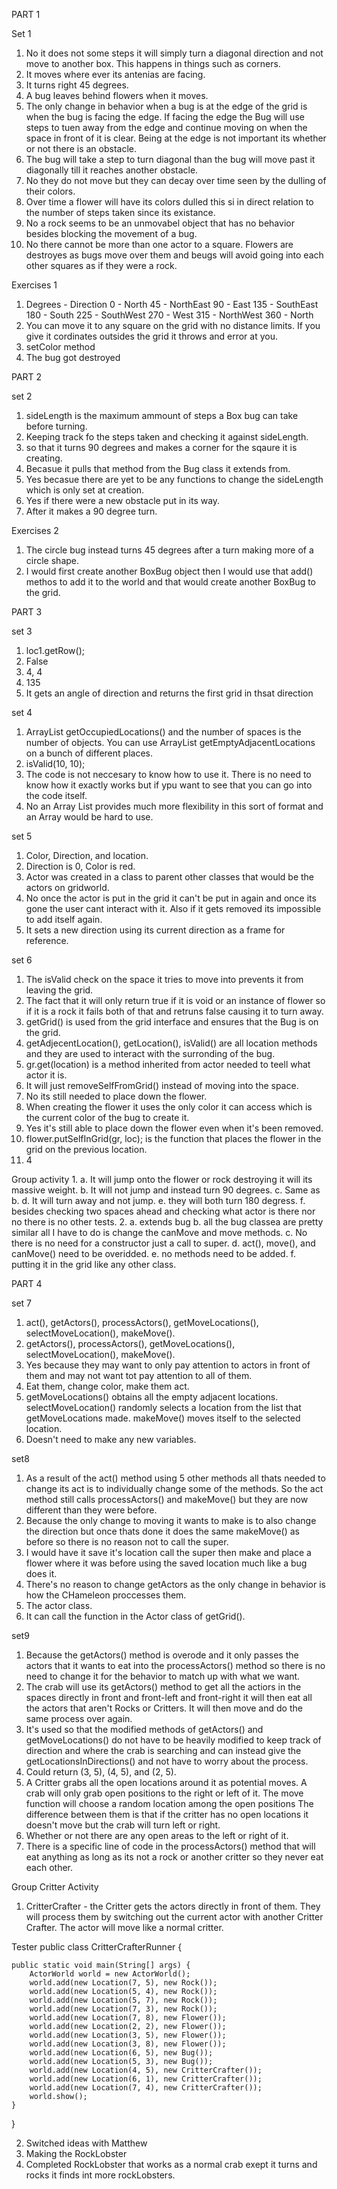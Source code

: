 PART 1

Set 1
1. No it does not some steps it will simply turn a diagonal direction and not move to another box. This happens in things such as corners.
2. It moves where ever its antenias are facing.
3. It turns right 45 degrees.
4. A bug leaves behind flowers when it moves.
5. The only change in behavior when a bug is at the edge of the grid is when the bug is facing the edge. If facing the edge the Bug will use steps to tuen away from the edge and continue moving on when the space in front of it is clear. Being at the edge is not important its whether or not there is an obstacle.
6. The bug will take a step to turn diagonal than the bug will move past it diagonally till it reaches another obstacle.
7. No they do not move but they can decay over time seen by the dulling of their colors.
8. Over time a flower will have its colors dulled this si in direct relation to the number of steps taken since its existance.
9. No a rock seems to be an unmovabel object that has no behavior besides blocking the movement of a bug.
10. No there cannot be more than one actor to a square. Flowers are destroyes as bugs move over them and beugs will avoid going into each other squares as if they were a rock.

Exercises 1
1. Degrees - Direction
0 - North
45 - NorthEast
90 - East
135 - SouthEast
180 - South
225 - SouthWest
270 - West
315 - NorthWest
360 - North
2. You can move it to any square on the grid with no distance limits. If you give it cordinates outsides the grid it throws and error at you.
3. setColor method
4. The bug got destroyed

PART 2

set 2
1. sideLength is the maximum ammount of steps a Box bug can take before turning.
2. Keeping track fo the steps taken and checking it against sideLength.
3. so that it turns 90 degrees and makes a corner for the sqaure it is creating.
4. Becasue it pulls that method from the Bug class it extends from.
5. Yes becasue there are yet to be any functions to change the sideLength which is only set at creation.
6. Yes if there were a new obstacle put in its way.
7. After it makes a 90 degree turn.

Exercises 2
1. The circle bug instead turns 45 degrees after a turn making more of a circle shape.
5. I would first create another BoxBug object then I would use that add() methos to add it to the world and that would create another BoxBug to the grid.

PART 3

set 3
1. loc1.getRow();
2. False
3. 4, 4
4. 135
5. It gets an angle of direction and returns the first grid in thsat direction

set 4
1. ArrayList<Location> getOccupiedLocations() and the number of spaces is the number of objects. You can use ArrayList<Location> getEmptyAdjacentLocations on a bunch of different places.
2. isValid(10, 10);
3. The code is not neccesary to know how to use it. There is no need to know how it exactly works but if ypu want to see that you can go into the code itself.
4. No an Array List provides much more flexibility in this sort of format and an Array would be hard to use.

set 5
1. Color, Direction, and location.
2. Direction is 0, Color is red.
3. Actor was created in a class to parent other classes that would be the actors on gridworld.
4. No once the actor is put in the grid it can't be put in again and once its gone the user cant interact with it. Also if it gets removed its impossible to add itself again.
5. It sets a new direction  using its current direction as a frame for reference.

set 6
1. The isValid check on the space it tries to move into prevents it from leaving the grid.
2. The fact that it will only return true if it is void or an instance of flower so if it is a rock it fails both of that and retruns false causing it to turn away.
3. getGrid() is used from the grid interface and ensures that the Bug is on the grid.
4. getAdjecentLocation(), getLocation(), isValid() are all location methods and they are used to interact with the surronding of the bug.
5. gr.get(location) is a method inherited from actor needed to teell what actor it is.
6. It will just removeSelfFromGrid() instead of moving into the space.
7. No its still needed to place down the flower.
8. When creating the flower it uses the only color it can access which is the current color of the bug to create it.
9. Yes it's still able to place down the flower even when it's been removed.
10. flower.putSelfInGrid(gr, loc); is the function that places the flower in the grid on the previous location.
11. 4

Group activity
1. 
a. It will jump onto the flower or rock destroying it will its massive weight.
b. It will not jump and instead turn 90 degrees.
c. Same as b.
d. It will turn away and not jump.
e. they will both turn 180 degress.
f. besides checking two spaces ahead and checking what actor is there nor no there is no other tests.
2. 
a. extends bug
b. all the bug classea are pretty similar all I have to do is change the canMove and move methods.
c. No there is no need for a constructor just a call to super.
d. act(), move(), and canMove() need to be overidded.
e. no methods need to be added.
f. putting it in the grid like any other class.

PART 4

set 7
1. act(), getActors(), processActors(), getMoveLocations(), selectMoveLocation(), makeMove().
2. getActors(), processActors(), getMoveLocations(), selectMoveLocation(), makeMove().
3. Yes because they may want to only pay attention to actors in front of them and may not want tot pay attention to all of them.
4. Eat them, change color, make them act.
5. getMoveLocations() obtains all the empty adjacent locations. selectMoveLocation() randomly selects a location from the list that getMoveLocations made. makeMove() moves itself to the selected location.
6. Doesn't need to make any new variables.

set8
1. As a result of the act() method using 5 other methods all thats needed to change its act is to individually change some of the methods. So the act method still calls processActors() and makeMove() but they are now different than they were before.
2. Because the only change to moving it wants to make is to also change the direction but once thats done it does the same makeMove() as before so there is no reason not to call the super.
3. I would have it save it's location call the super then make and place a flower where it was before using the saved location much like a bug does it.
4. There's no reason to change getActors as the only change in behavior is how the CHameleon proccesses them.
5. The actor class.
6. It can call the function in the Actor class of getGrid().

set9
1. Because the getActors() method is overode and it only passes the actors that it wants to eat into the processActors() method so there is no need to change it for the behavior to match up with what we want.
2. The crab will use its getActors() method to get all the actiors in the spaces directly in front and front-left and front-right it will then eat all the actors that aren't Rocks or Critters. It will then move and do the same process over again.
3. It's used so that the modified methods of getActors() and getMoveLocations() do not have to be heavily modified to keep track of direction and where the crab is searching and can instead give the getLocationsInDirections() and not have to worry about the process.
4. Could return (3, 5), (4, 5), and (2, 5).
5. A Critter grabs all the open locations around it as potential moves. A crab will only grab open positions to the right or left of it. The move function will choose a random location among the open positions The difference between them is that if the critter has no open locations it doesn't move but the crab will turn left or right.
6. Whether or not there are any open areas to the left or right of it.
7. There is a specific line of code in the processActors() method that will eat anything as long as its not a rock or another critter so they never eat each other.

Group Critter Activity

1. CritterCrafter - the Critter gets the actors directly in front of them. They will process them by switching out the current actor with another Critter Crafter. The actor will move like a normal critter.

Tester
public class CritterCrafterRunner {
	
	public static void main(String[] args) {
		ActorWorld world = new ActorWorld();
		world.add(new Location(7, 5), new Rock());
		world.add(new Location(5, 4), new Rock());
		world.add(new Location(5, 7), new Rock());
		world.add(new Location(7, 3), new Rock());
		world.add(new Location(7, 8), new Flower());
		world.add(new Location(2, 2), new Flower());
		world.add(new Location(3, 5), new Flower());
		world.add(new Location(3, 8), new Flower());
		world.add(new Location(6, 5), new Bug());
		world.add(new Location(5, 3), new Bug());
		world.add(new Location(4, 5), new CritterCrafter());
		world.add(new Location(6, 1), new CritterCrafter());
		world.add(new Location(7, 4), new CritterCrafter());
		world.show();
	}
}

2. Switched ideas with Matthew
3. Making the RockLobster
4. Completed RockLobster that works as a normal crab exept it turns and rocks it finds int more rockLobsters.